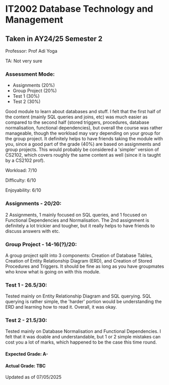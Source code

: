 # IT2002 Database Technology and Management

## Taken in AY24/25 Semester 2

Professor: Prof Adi Yoga 

TA: Not very sure

### Assessment Mode:

- Assignments (20%)
- Group Project (20%)
- Test 1 (30%)
- Test 2 (30%)

Good module to learn about databases and stuff. I felt that the first half of the content (mainly SQL queries and joins, etc) was much easier as compared to the second half (stored triggers, procedures, database normalisation, functional dependencies), but overall the course was rather manageable, though the workload may vary depending on your group for the group project. It definitely helps to have friends taking the module with you, since a good part of the grade (40%) are based on assignments and group projects. This would probably be considered a 'simpler' version of CS2102, which covers roughly the same content as well (since it is taught by a CS2102 prof).

Workload: 7/10

Difficulty: 6/10

Enjoyability: 6/10

### Assignments - 20/20:
2 Assignments, 1 mainly focused on SQL queries, and 1 focused on Functional Dependencies and Normalisation. The 2nd assignment is definitely a lot trickier and tougher, but it really helps to have friends to discuss answers with etc.

### Group Project - 14-16(?)/20:
A group project split into 3 components: Creation of Database Tables, Creation of Entity Relationship Diagram (ERD), and Creation of Stored Procedures and Triggers. It should be fine as long as you have groupmates who know what is going on with this module.

### Test 1 - 26.5/30:
Tested mainly on Entity Relationship Diagram and SQL querying. SQL querying is rather simple, the 'harder' portion would be understanding the ERD and learning how to read it. Overall, it was okay.

### Test 2 - 21.5/30:
Tested mainly on Database Normalisation and Functional Dependencies. I felt that it was doable and understandable, but 1 or 2 simple mistakes can cost you a lot of marks, which happened to be the case this time round.

#### Expected Grade: A-

#### Actual Grade: TBC

Updated as of 07/05/2025
